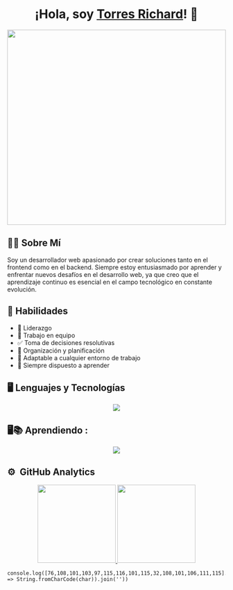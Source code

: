 <div align="center">
  <h1 align="center">¡Hola, soy <a href="http://torres-richard.onrender.com/">Torres Richard</a>! 👋</h1>
</div>
<img width="100%" height="450px" src="https://i.imgur.com/CRweqs8.png">

## 👨‍💻 Sobre Mí
Soy  un desarrollador web apasionado por crear soluciones tanto en el frontend como en el backend. Siempre estoy entusiasmado por aprender y enfrentar nuevos desafíos en el desarrollo web, ya que creo que el aprendizaje continuo es esencial en el campo tecnológico en constante evolución.

## 🚀 Habilidades
- 🚀 Liderazgo
- 🤝 Trabajo en equipo
- ✅ Toma de decisiones resolutivas
- 📅 Organización y planificación
- 🔄 Adaptable a cualquier entorno de trabajo
- 📘 Siempre dispuesto a aprender

## 🖥 Lenguajes y Tecnologías
<p align="center">
  <a href="https://skillicons.dev">
    <img src="https://skillicons.dev/icons?i=html,css,javascript,ts,react,vite,sqlite,nodejs,nest,express,mongo,python,django"/>
  </a>
</p>

## 🖥📚 Aprendiendo :

<p align="center">
  <a href="https://skillicons.dev">
    <img src="https://skillicons.dev/icons?i=redux,postgresql,sequelize,"/>
  </a>
</p>


## ⚙️ &nbsp;GitHub Analytics

<p align="center">
  <a href="https://github.com/TorresRichardtorrot">
    <img height="180em" src="https://github-readme-stats-eight-theta.vercel.app/api?username=TorresRichardtorrot&show_icons=true&theme=algolia&include_all_commits=true&count_private=true"/>
    <img height="180em" src="https://github-readme-stats-eight-theta.vercel.app/api/top-langs/?username=TorresRichardtorrot&layout=compact&langs_count=8&theme=algolia"/>
  </a>
</p>


```
console.log([76,108,101,103,97,115,116,101,115,32,108,101,106,111,115].map(char => String.fromCharCode(char)).join(''))

```
